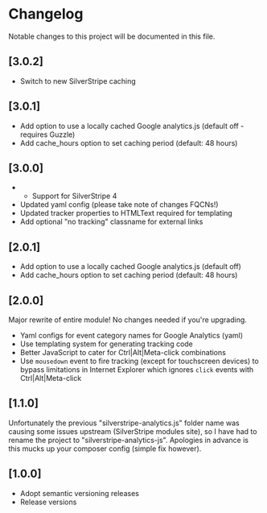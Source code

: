 # Changelog

Notable changes to this project will be documented in this file.

## [3.0.2]

- Switch to new SilverStripe caching

## [3.0.1]

- Add option to use a locally cached Google analytics.js (default off - requires Guzzle)
- Add cache_hours option to set caching period (default: 48 hours)

## [3.0.0]

- - Support for SilverStripe 4
- Updated yaml config (please take note of changes FQCNs!)
- Updated tracker properties to HTMLText required for templating
- Add optional "no tracking" classname for external links

## [2.0.1]

- Add option to use a locally cached Google analytics.js (default off)
- Add cache_hours option to set caching period (default: 48 hours)

## [2.0.0]

Major rewrite of entire module! No changes needed if you're upgrading.

- Yaml configs for event category names for Google Analytics (yaml)
- Use templating system for generating tracking code
- Better JavaScript to cater for Ctrl|Alt|Meta-click combinations
- Use `mousedown` event to fire tracking (except for touchscreen devices) to bypass limitations in Internet Explorer which ignores `click` events with Ctrl|Alt|Meta-click

## [1.1.0]

Unfortunately the previous "silverstripe-analytics.js" folder name was causing some issues upstream (SilverStripe modules site), so I have had to rename the project to "silverstripe-analytics-js". Apologies in advance is this mucks up your composer config (simple fix however).

## [1.0.0]

- Adopt semantic versioning releases
- Release versions
